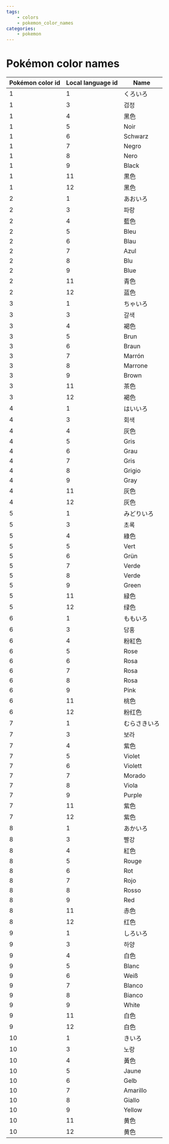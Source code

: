 ```yaml
---
tags:
    - colors
    - pokemon_color_names
categories:
    - pokemon
---
```


# Pokémon color names

| **Pokémon color id** | **Local language id** |   **Name**   |
|----------------------|-----------------------|--------------|
| 1                | 1                 | くろいろ     |
| 1                | 3                 | 검정       |
| 1                | 4                 | 黑色       |
| 1                | 5                 | Noir     |
| 1                | 6                 | Schwarz  |
| 1                | 7                 | Negro    |
| 1                | 8                 | Nero     |
| 1                | 9                 | Black    |
| 1                | 11                | 黒色       |
| 1                | 12                | 黑色       |
| 2                | 1                 | あおいろ     |
| 2                | 3                 | 파랑       |
| 2                | 4                 | 藍色       |
| 2                | 5                 | Bleu     |
| 2                | 6                 | Blau     |
| 2                | 7                 | Azul     |
| 2                | 8                 | Blu      |
| 2                | 9                 | Blue     |
| 2                | 11                | 青色       |
| 2                | 12                | 蓝色       |
| 3                | 1                 | ちゃいろ     |
| 3                | 3                 | 갈색       |
| 3                | 4                 | 褐色       |
| 3                | 5                 | Brun     |
| 3                | 6                 | Braun    |
| 3                | 7                 | Marrón   |
| 3                | 8                 | Marrone  |
| 3                | 9                 | Brown    |
| 3                | 11                | 茶色       |
| 3                | 12                | 褐色       |
| 4                | 1                 | はいいろ     |
| 4                | 3                 | 회색       |
| 4                | 4                 | 灰色       |
| 4                | 5                 | Gris     |
| 4                | 6                 | Grau     |
| 4                | 7                 | Gris     |
| 4                | 8                 | Grigio   |
| 4                | 9                 | Gray     |
| 4                | 11                | 灰色       |
| 4                | 12                | 灰色       |
| 5                | 1                 | みどりいろ    |
| 5                | 3                 | 초록       |
| 5                | 4                 | 綠色       |
| 5                | 5                 | Vert     |
| 5                | 6                 | Grün     |
| 5                | 7                 | Verde    |
| 5                | 8                 | Verde    |
| 5                | 9                 | Green    |
| 5                | 11                | 緑色       |
| 5                | 12                | 绿色       |
| 6                | 1                 | ももいろ     |
| 6                | 3                 | 담홍       |
| 6                | 4                 | 粉紅色      |
| 6                | 5                 | Rose     |
| 6                | 6                 | Rosa     |
| 6                | 7                 | Rosa     |
| 6                | 8                 | Rosa     |
| 6                | 9                 | Pink     |
| 6                | 11                | 桃色       |
| 6                | 12                | 粉红色      |
| 7                | 1                 | むらさきいろ   |
| 7                | 3                 | 보라       |
| 7                | 4                 | 紫色       |
| 7                | 5                 | Violet   |
| 7                | 6                 | Violett  |
| 7                | 7                 | Morado   |
| 7                | 8                 | Viola    |
| 7                | 9                 | Purple   |
| 7                | 11                | 紫色       |
| 7                | 12                | 紫色       |
| 8                | 1                 | あかいろ     |
| 8                | 3                 | 빨강       |
| 8                | 4                 | 紅色       |
| 8                | 5                 | Rouge    |
| 8                | 6                 | Rot      |
| 8                | 7                 | Rojo     |
| 8                | 8                 | Rosso    |
| 8                | 9                 | Red      |
| 8                | 11                | 赤色       |
| 8                | 12                | 红色       |
| 9                | 1                 | しろいろ     |
| 9                | 3                 | 하양       |
| 9                | 4                 | 白色       |
| 9                | 5                 | Blanc    |
| 9                | 6                 | Weiß     |
| 9                | 7                 | Blanco   |
| 9                | 8                 | Bianco   |
| 9                | 9                 | White    |
| 9                | 11                | 白色       |
| 9                | 12                | 白色       |
| 10               | 1                 | きいろ      |
| 10               | 3                 | 노랑       |
| 10               | 4                 | 黃色       |
| 10               | 5                 | Jaune    |
| 10               | 6                 | Gelb     |
| 10               | 7                 | Amarillo |
| 10               | 8                 | Giallo   |
| 10               | 9                 | Yellow   |
| 10               | 11                | 黄色       |
| 10               | 12                | 黄色       |
